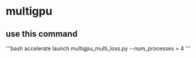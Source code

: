 # multigpu

## use this command

'''bash
  accelerate launch multigpu_multi_loss.py --num_processes = 4 
'''
